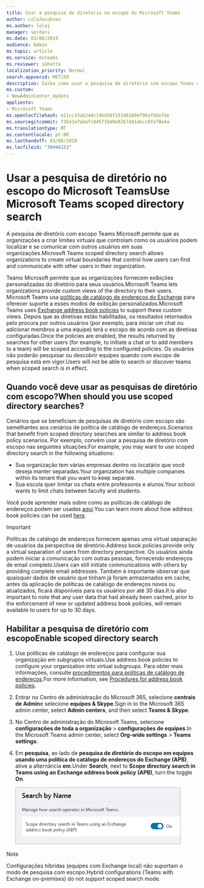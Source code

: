 ```yaml
---
title: Usar a pesquisa de diretório no escopo do Microsoft Teams
author: LolaJacobsen
ms.author: lolaj
manager: serdars
ms.date: 03/08/2019
audience: Admin
ms.topic: article
ms.service: msteams
ms.reviewer: sbhatta
localization_priority: Normal
search.appverid: MET150
description: Saiba como usar a pesquisa de diretório com escopo Teams da Microsoft para fornecer exibições personalizadas do diretório.
ms.custom:
- NewAdminCenter_Update
appliesto:
- Microsoft Teams
ms.openlocfilehash: e21cc33ab24dc14bd56f15146180ef90afdde7de
ms.sourcegitcommit: f3b41e7abafc84571bd9e8267d41decc0fe78e4a
ms.translationtype: MT
ms.contentlocale: pt-BR
ms.lasthandoff: 03/08/2019
ms.locfileid: "30494153"
---
```

# <a name="use-microsoft-teams-scoped-directory-search"></a><span data-ttu-id="a7212-103">Usar a pesquisa de diretório no escopo do Microsoft Teams</span><span class="sxs-lookup"><span data-stu-id="a7212-103">Use Microsoft Teams scoped directory search</span></span>

<span data-ttu-id="a7212-104">A pesquisa de diretório com escopo Teams Microsoft permite que as organizações a criar limites virtuais que controlam como os usuários podem localizar e se comunicar com outros usuários em suas organizações.</span><span class="sxs-lookup"><span data-stu-id="a7212-104">Microsoft Teams scoped directory search allows organizations to create virtual boundaries that control how users can find and communicate with other users in their organization.</span></span> 

<span data-ttu-id="a7212-105">Teams Microsoft permite que as organizações fornecem exibições personalizadas do diretório para seus usuários.</span><span class="sxs-lookup"><span data-stu-id="a7212-105">Microsoft Teams lets organizations provide custom views of the directory to their users.</span></span> <span data-ttu-id="a7212-106">Microsoft Teams usa [políticas de catálogo de endereços do Exchange](https://docs.microsoft.com/Exchange/email-addresses-and-address-books/address-book-policies/address-book-policies?view=exchserver-2019) para oferecer suporte a esses modos de exibição personalizados.</span><span class="sxs-lookup"><span data-stu-id="a7212-106">Microsoft Teams uses [Exchange address book policies](https://docs.microsoft.com/Exchange/email-addresses-and-address-books/address-book-policies/address-book-policies?view=exchserver-2019) to support these custom views.</span></span> <span data-ttu-id="a7212-107">Depois que as diretivas estão habilitadas, os resultados retornados pelo procura por outros usuários (por exemplo, para iniciar um chat ou adicionar membros a uma equipe) terá o escopo de acordo com as diretivas configuradas.</span><span class="sxs-lookup"><span data-stu-id="a7212-107">Once the policies are enabled, the results returned by searches for other users (for example, to initiate a chat or to add members to a team) will be scoped according to the configured policies.</span></span> <span data-ttu-id="a7212-108">Os usuários não poderão pesquisar ou descobrir equipes quando com escopo de pesquisa está em vigor.</span><span class="sxs-lookup"><span data-stu-id="a7212-108">Users will not be able to search or discover teams when scoped search is in effect.</span></span> 

## <a name="when-should-you-use-scoped-directory-searches"></a><span data-ttu-id="a7212-109">Quando você deve usar as pesquisas de diretório com escopo?</span><span class="sxs-lookup"><span data-stu-id="a7212-109">When should you use scoped directory searches?</span></span>

<span data-ttu-id="a7212-110">Cenários que se beneficiam de pesquisas de diretório com escopo são semelhantes aos cenários de política de catálogo de endereços.</span><span class="sxs-lookup"><span data-stu-id="a7212-110">Scenarios that benefit from scoped directory searches are similar to address book policy scenarios.</span></span> <span data-ttu-id="a7212-111">Por exemplo, convém usar a pesquisa de diretório com escopo nas seguintes situações:</span><span class="sxs-lookup"><span data-stu-id="a7212-111">For example, you may want to use scoped directory search in the following situations:</span></span>

- <span data-ttu-id="a7212-112">Sua organização tem várias empresas dentro no locatário que você deseja manter separadas.</span><span class="sxs-lookup"><span data-stu-id="a7212-112">Your organization has multiple companies within its tenant that you want to keep separate.</span></span> 
- <span data-ttu-id="a7212-113">Sua escola quer limitar os chats entre professores e alunos.</span><span class="sxs-lookup"><span data-stu-id="a7212-113">Your school wants to limit chats between faculty and students.</span></span> 
 
<span data-ttu-id="a7212-114">Você pode aprender mais sobre como as políticas de catálogo de endereços podem ser usadas [aqui](https://docs.microsoft.com/Exchange/email-addresses-and-address-books/address-book-policies/abp-scenarios?view=exchserver-2019).</span><span class="sxs-lookup"><span data-stu-id="a7212-114">You can learn more about how address book policies can be used [here](https://docs.microsoft.com/Exchange/email-addresses-and-address-books/address-book-policies/abp-scenarios?view=exchserver-2019).</span></span>

> [!IMPORTANT]
> <span data-ttu-id="a7212-115">Políticas de catálogo de endereços fornecem apenas uma virtual separação de usuários da perspectiva de diretório.</span><span class="sxs-lookup"><span data-stu-id="a7212-115">Address book policies provide only a virtual separation of users from directory perspective.</span></span> <span data-ttu-id="a7212-116">Os usuários ainda podem iniciar a comunicação com outras pessoas, fornecendo endereços de email completo.</span><span class="sxs-lookup"><span data-stu-id="a7212-116">Users can still initiate communications with others by providing complete email addresses.</span></span> <span data-ttu-id="a7212-117">Também é importante observar que quaisquer dados de usuário que tinham já foram armazenados em cache, antes da aplicação de políticas de catálogo de endereços novos ou atualizados, ficará disponíveis para os usuários por até 30 dias.</span><span class="sxs-lookup"><span data-stu-id="a7212-117">It is also important to note that any user data that had already been cached, prior to the enforcement of new or updated address book policies, will remain available to users for up to 30 days.</span></span>

## <a name="enable-scoped-directory-search"></a><span data-ttu-id="a7212-118">Habilitar a pesquisa de diretório com escopo</span><span class="sxs-lookup"><span data-stu-id="a7212-118">Enable scoped directory search</span></span>

1.  <span data-ttu-id="a7212-119">Use políticas de catálogo de endereços para configurar sua organização em subgrupos virtuais.</span><span class="sxs-lookup"><span data-stu-id="a7212-119">Use address book policies to configure your organization into virtual subgroups.</span></span> <span data-ttu-id="a7212-120">Para obter mais informações, consulte [procedimentos para políticas de catálogo de endereços](https://docs.microsoft.com/Exchange/email-addresses-and-address-books/address-book-policies/abp-procedures?view=exchserver-2019).</span><span class="sxs-lookup"><span data-stu-id="a7212-120">For more information, see [Procedures for address book policies](https://docs.microsoft.com/Exchange/email-addresses-and-address-books/address-book-policies/abp-procedures?view=exchserver-2019).</span></span>

2.  <span data-ttu-id="a7212-121">Entrar no Centro de administração do Microsoft 365, selecione **centrais de Admin**e selecione **equipes & Skype**.</span><span class="sxs-lookup"><span data-stu-id="a7212-121">Sign in to the Microsoft 365 admin center, select **Admin centers**, and then select **Teams & Skype**.</span></span>
 
3.  <span data-ttu-id="a7212-122">No Centro de administração do Microsoft Teams, selecione **configurações de toda a organização** > **configurações de equipes**.</span><span class="sxs-lookup"><span data-stu-id="a7212-122">In the Microsoft Teams admin center, select **Org-wide settings** > **Teams settings**.</span></span>

4.  <span data-ttu-id="a7212-123">Em **pesquisa**, ao lado de **pesquisa de diretório do escopo em equipes usando uma política de catálogo de endereços do Exchange (APB)**, ative a alternância **em**.</span><span class="sxs-lookup"><span data-stu-id="a7212-123">Under **Search**, next to **Scope directory search in Teams using an Exchange address book policy (APB)**, turn the toggle **On**.</span></span> 

    ![Escopo de pesquisa de diretório no Centro de administração do Microsoft Teams](media/teams-scoped-directory-search-image1.png)

> [!NOTE]
> <span data-ttu-id="a7212-125">Configurações híbridas (equipes com Exchange local) não suportam o modo de pesquisa com escopo.</span><span class="sxs-lookup"><span data-stu-id="a7212-125">Hybrid configurations (Teams with Exchange on-premises) do not support scoped search mode.</span></span> 

